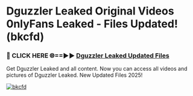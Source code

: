 # Dguzzler Leaked Original Videos 0nlyFans Leaked - Files Updated! (bkcfd)

<h3>🔴 CLICK HERE 🌐==►► <a href="https://tinyurl.com/ms9xzufz" rel="nofollow">Dguzzler Leaked Updated Files</a></h3>

Get Dguzzler Leaked and all content. Now you can access all videos and pictures of Dguzzler Leaked. New Updated Files 2025!

[![bkcfd](https://i.imgur.com/ppqm5kG.gif)](https://tinyurl.com/ms9xzufz)
